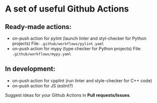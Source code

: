 # A set of useful Github Actions
## Ready-made actions:
- on-push action for pylint (launch linter and styl-checker for Python projects)
    File: `.github/workflows/pylint.yaml`
- on-push action for mypy (type checker for Python projects)
    File: `.github/workflows/mypy.yaml`
## In development:
- on-push action for cpplint (run linter and style-checker for C++ code)
- on-push action for JS (eslint?)

Suggest ideas for your Github Actions in **Pull requests/Issues**.
